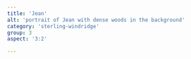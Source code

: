 ```yaml
---
title: 'Jean'
alt: 'portrait of Jean with dense woods in the background'
category: 'sterling-windridge'
group: 3
aspect: '3:2'

---
```

